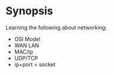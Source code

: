 # Synopsis

Learning the following about networking:

+ OSI Model
+ WAN LAN
+ MAC/Ip
+ UDP/TCP
+ ip+port = socket
